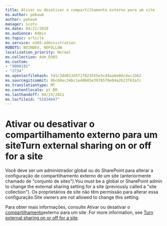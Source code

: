 ```yaml
---
title: Ativar ou desativar o compartilhamento externo para um site
ms.author: pebaum
author: pebaum
manager: scotv
ms.date: 04/21/2020
ms.audience: Admin
ms.topic: article
ms.service: o365-administration
ROBOTS: NOINDEX, NOFOLLOW
localization_priority: Normal
ms.collection: Adm_O365
ms.custom:
- "9000191"
- "2734"
ms.openlocfilehash: fd1c3dd013d5f1f823555e3cd4aa6e0dcdac1b62
ms.sourcegitcommit: 8bc60ec34bc1e40685e3976576e04a2623f63a7c
ms.translationtype: MT
ms.contentlocale: pt-BR
ms.lasthandoff: 04/15/2021
ms.locfileid: "51834647"
---
```

# <a name="turn-external-sharing-on-or-off-for-a-site"></a><span data-ttu-id="f4284-102">Ativar ou desativar o compartilhamento externo para um site</span><span class="sxs-lookup"><span data-stu-id="f4284-102">Turn external sharing on or off for a site</span></span>

<span data-ttu-id="f4284-103">Você deve ser um administrador global ou do SharePoint para alterar a configuração de compartilhamento externo de um site (anteriormente chamado de "conjunto de sites").</span><span class="sxs-lookup"><span data-stu-id="f4284-103">You must be a global or SharePoint admin to change the external sharing setting for a site (previously called a "site collection").</span></span> <span data-ttu-id="f4284-104">Os proprietários de site não têm permissão para alterar essa configuração.</span><span class="sxs-lookup"><span data-stu-id="f4284-104">Site owners are not allowed to change this setting.</span></span> 

<span data-ttu-id="f4284-105">Para obter mais informações, consulte Ativar ou desativar o [compartilhamento](https://docs.microsoft.com/sharepoint/change-external-sharing-site)externo para um site .</span><span class="sxs-lookup"><span data-stu-id="f4284-105">For more information, see [Turn external sharing on or off for a site](https://docs.microsoft.com/sharepoint/change-external-sharing-site).</span></span>
